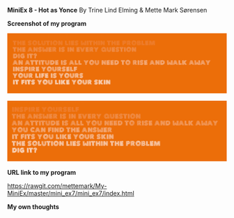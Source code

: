 **MiniEx 8 - Hot as Yonce** By Trine Lind Elming & Mette Mark Sørensen



**Screenshot of my program**

![ScreenShot](https://github.com/mettemark/My-MiniEx/blob/master/mini_ex7/29250782_10212055453004525_1480665115_o.png)



![ScreenShot](https://github.com/mettemark/My-MiniEx/blob/master/mini_ex7/29243134_10212055453284532_1929338908_o.png)




**URL link to my program**

https://rawgit.com/mettemark/My-MiniEx/master/mini_ex7/mini_ex7/index.html




**My own thoughts**
